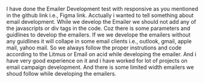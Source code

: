 I have done the Emailer Development test with responsive as you mentioned in the github link i.e., Figma link.
Acctually i wanted to tell something about email development.
While we develop the Emailer we should not add any of the javascripts or div tags in the code. Coz there is some parameters and guidlines to develop the emailers.
If we we develope the emailers without any guidlines it will collape in some email clients i.e., outlook, gmail, apple mail, yahoo mail. 
So we always follow the proper instrutions and code according to the Litmus or Email on acid while developing the emailer. 
And i have very good experience on it and i have worked for lot of projects on email campaign development. And there is some limited width emailers we shoud follow while developing the emailers.
